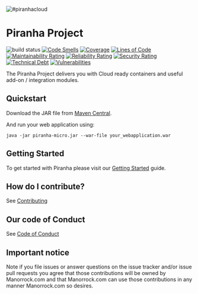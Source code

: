 ![#piranhacloud](piranha_cloud.svg)

# Piranha Project

![build status](https://github.com/piranhacloud/piranha/workflows/build/badge.svg)
[![Code Smells](https://sonarcloud.io/api/project_badges/measure?project=piranhacloud_piranha&metric=code_smells)](https://sonarcloud.io/summary/new_code?id=piranhacloud_piranha)
[![Coverage](https://sonarcloud.io/api/project_badges/measure?project=piranhacloud_piranha&metric=coverage)](https://sonarcloud.io/dashboard?id=piranhacloud_piranha)
[![Lines of Code](https://sonarcloud.io/api/project_badges/measure?project=piranhacloud_piranha&metric=ncloc)](https://sonarcloud.io/summary/new_code?id=piranhacloud_piranha)
[![Maintainability Rating](https://sonarcloud.io/api/project_badges/measure?project=piranhacloud_piranha&metric=sqale_rating)](https://sonarcloud.io/dashboard?id=piranhacloud_piranha)
[![Reliability Rating](https://sonarcloud.io/api/project_badges/measure?project=piranhacloud_piranha&metric=reliability_rating)](https://sonarcloud.io/dashboard?id=piranhacloud_piranha)
[![Security Rating](https://sonarcloud.io/api/project_badges/measure?project=piranhacloud_piranha&metric=security_rating)](https://sonarcloud.io/dashboard?id=piranhacloud_piranha)
[![Technical Debt](https://sonarcloud.io/api/project_badges/measure?project=piranhacloud_piranha&metric=sqale_index)](https://sonarcloud.io/summary/new_code?id=piranhacloud_piranha)
[![Vulnerabilities](https://sonarcloud.io/api/project_badges/measure?project=piranhacloud_piranha&metric=vulnerabilities)](https://sonarcloud.io/summary/new_code?id=piranhacloud_piranha)

The Piranha Project delivers you with Cloud ready containers and useful add-on / 
integration modules.

## Quickstart

Download the JAR file from <a href="https://repo1.maven.org/maven2/cloud/piranha/piranha-micro/">Maven Central</a>.

And run your web application using:

```
java -jar piranha-micro.jar --war-file your_webapplication.war
```

## Getting Started

To get started with Piranha please visit our 
[Getting Started](https://javadoc.io/doc/cloud.piranha/project/latest/resources/getting-started.html) guide.

## How do I contribute?

See [Contributing](CONTRIBUTING.md)

## Our code of Conduct

See [Code of Conduct](CODE_OF_CONDUCT.md)

## Important notice

Note if you file issues or answer questions on the issue tracker and/or issue 
pull requests you agree that those contributions will be owned by Manorrock.com
and that Manorrock.com can use those contributions in any manner Manorrock.com
so desires.
